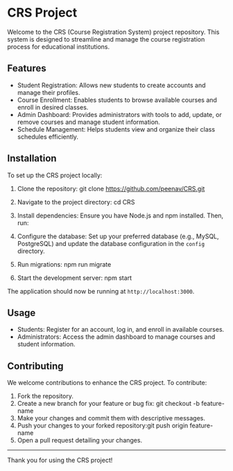 CRS Project
===========

Welcome to the CRS (Course Registration System) project repository. This system is designed to streamline and manage the course registration process for educational institutions.

Features
--------
- Student Registration: Allows new students to create accounts and manage their profiles.
- Course Enrollment: Enables students to browse available courses and enroll in desired classes.
- Admin Dashboard: Provides administrators with tools to add, update, or remove courses and manage student information.
- Schedule Management: Helps students view and organize their class schedules efficiently.

Installation
------------
To set up the CRS project locally:

1. Clone the repository: git clone https://github.com/peenav/CRS.git

2. Navigate to the project directory: cd CRS 

3. Install dependencies:
Ensure you have Node.js and npm installed. Then, run:

4. Configure the database:
Set up your preferred database (e.g., MySQL, PostgreSQL) and update the database configuration in the `config` directory.

5. Run migrations: npm run migrate
 
6. Start the development server: npm start



The application should now be running at `http://localhost:3000`.

Usage
-----
- Students: Register for an account, log in, and enroll in available courses.
- Administrators: Access the admin dashboard to manage courses and student information.

Contributing
------------
We welcome contributions to enhance the CRS project. To contribute:

1. Fork the repository.
2. Create a new branch for your feature or bug fix: git checkout -b feature-name
3. Make your changes and commit them with descriptive messages.
4. Push your changes to your forked repository:git push origin feature-name
5. Open a pull request detailing your changes.

---

Thank you for using the CRS project!
